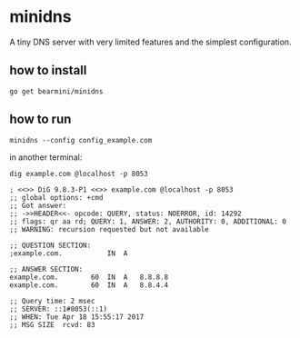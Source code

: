 minidns
=======

A tiny DNS server with very limited features and the simplest configuration.

## how to install

```
go get bearmini/minidns
```


## how to run

```
minidns --config config_example.com
```

in another terminal:
```
dig example.com @localhost -p 8053

; <<>> DiG 9.8.3-P1 <<>> example.com @localhost -p 8053
;; global options: +cmd
;; Got answer:
;; ->>HEADER<<- opcode: QUERY, status: NOERROR, id: 14292
;; flags: qr aa rd; QUERY: 1, ANSWER: 2, AUTHORITY: 0, ADDITIONAL: 0
;; WARNING: recursion requested but not available

;; QUESTION SECTION:
;example.com.			IN	A

;; ANSWER SECTION:
example.com.		60	IN	A	8.8.8.8
example.com.		60	IN	A	8.8.4.4

;; Query time: 2 msec
;; SERVER: ::1#8053(::1)
;; WHEN: Tue Apr 18 15:55:17 2017
;; MSG SIZE  rcvd: 83

```